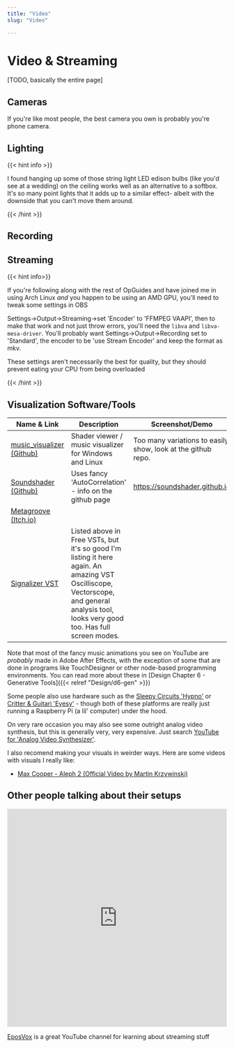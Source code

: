 ```yaml
---
title: "Video"
slug: "Video"

---
```


# Video & Streaming

[TODO, basically the entire page]

## Cameras

If you're like most people, the best camera you own is probably you're phone camera.

## Lighting

{{< hint info >}}

I found hanging up some of those string light LED edison bulbs (like you'd see at a wedding) on the ceiling works well as an alternative to a softbox. It's so many point lights that it adds up to a similar effect- albeit with the downside that you can't move them around.

{{< /hint >}}

## Recording

## Streaming

{{< hint info>}}

If you're following along with the rest of OpGuides and have joined me in using Arch Linux *and* you happen to be using an AMD GPU, you'll need to tweak some settings in OBS

Settings→Output→Streaming→set 'Encoder' to 'FFMPEG VAAPI', then to make that work and not just throw errors, you'll need the `libva` and `libva-mesa-driver`. You'll probably want Settings→Output→Recording set to 'Standard', the encoder to be 'use Stream Encoder' and keep the format as mkv.

These settings aren't necessarily the best for quality, but they should prevent eating your CPU from being overloaded

{{< /hint >}}

## Visualization Software/Tools

| Name & Link                                                  | Description                                                  | Screenshot/Demo                                              |
| ------------------------------------------------------------ | ------------------------------------------------------------ | ------------------------------------------------------------ |
| [music_visualizer (Github)](https://github.com/bradleybauer/music_visualizer) | Shader viewer / music visualizer for Windows and Linux       | Too many variations to easily show, look at the github repo. |
| [Soundshader (Github)](https://github.com/soundshader/soundshader.github.io) | Uses fancy 'AutoCorrelation' - info on the github page       | https://soundshader.github.io                                |
| [Metagroove (Itch.io)](https://marumari.itch.io/metagroove)  |                                                              |                                                              |
| [Signalizer VST](https://www.jthorborg.com/index.html?ipage=signalizer) | Listed above in Free VSTs, but it's so good I'm listing it here again. An amazing VST Oscilliscope, Vectorscope, and general analysis tool, looks very good too. Has full screen modes. |                                                              |

Note that most of the fancy music animations you see on YouTube are *probably* made in Adobe After Effects, with the exception of some that are done in programs like TouchDesigner or other node-based programming environments. You can read more about these in [Design Chapter 6 - Generative Tools]({{< relref "Design/d6-gen" >}})

Some people also use hardware such as the [Sleepy Circuits 'Hypno'](https://sleepycircuits.com/hypno) or [Critter & Guitari 'Eyesy'](https://www.critterandguitari.com/eyesy) - though both of these platforms are really just running a Raspberry Pi (a lil' computer) under the hood.

On very rare occasion you may also see some outright analog video synthesis, but this is generally very, very expensive. Just search [YouTube for 'Analog Video Synthesizer'](https://www.youtube.com/results?search_query=analog+video+synthesizer).

I also recomend making your visuals in weirder ways. Here are some videos with visuals I really like:

* [Max Cooper - Aleph 2 (Official Video by Martin Krzywinski)](https://www.youtube.com/watch?v=tNYfqklRehM)



## Other people talking about their setups

<iframe width="100%" height="500" src="https://www.youtube.com/embed/HwY3R_VE6so" title="YouTube video player" frameborder="0" allow="accelerometer; autoplay; clipboard-write; encrypted-media; gyroscope; picture-in-picture" allowfullscreen></iframe>

[EposVox](https://www.youtube.com/c/EposVox/videos) is a great YouTube channel for learning about streaming stuff
